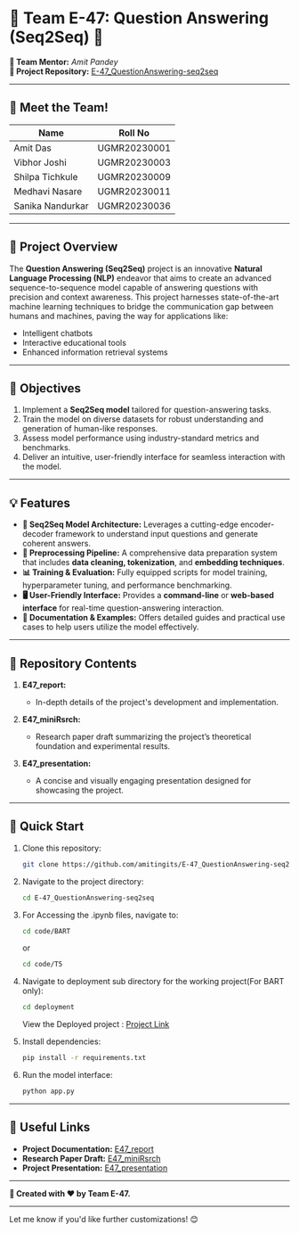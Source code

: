 # 🌟 Team E-47: Question Answering (Seq2Seq) 🌟  

**🔰 Team Mentor:** *Amit Pandey*  
**🌟 Project Repository:** [E-47_QuestionAnswering-seq2seq](https://github.com/amitingits/E-47_QuestionAnswering-seq2seq)  

---

## **👥 Meet the Team!**  

| **Name**           | **Roll No**     |  
|---------------------|-----------------|  
| Amit Das           | UGMR20230001   |  
| Vibhor Joshi       | UGMR20230003   |  
| Shilpa Tichkule    | UGMR20230009   |  
| Medhavi Nasare     | UGMR20230011   |  
| Sanika Nandurkar   | UGMR20230036   |  

---

## **📝 Project Overview**  

The **Question Answering (Seq2Seq)** project is an innovative **Natural Language Processing (NLP)** endeavor that aims to create an advanced sequence-to-sequence model capable of answering questions with precision and context awareness. This project harnesses state-of-the-art machine learning techniques to bridge the communication gap between humans and machines, paving the way for applications like:  
- Intelligent chatbots  
- Interactive educational tools  
- Enhanced information retrieval systems  

---

## **🎯 Objectives**  

1. Implement a **Seq2Seq model** tailored for question-answering tasks.  
2. Train the model on diverse datasets for robust understanding and generation of human-like responses.  
3. Assess model performance using industry-standard metrics and benchmarks.  
4. Deliver an intuitive, user-friendly interface for seamless interaction with the model.  

---

## **💡 Features**  

- **🚀 Seq2Seq Model Architecture:** Leverages a cutting-edge encoder-decoder framework to understand input questions and generate coherent answers.  
- **🔧 Preprocessing Pipeline:** A comprehensive data preparation system that includes **data cleaning, tokenization**, and **embedding techniques**.  
- **📊 Training & Evaluation:** Fully equipped scripts for model training, hyperparameter tuning, and performance benchmarking.  
- **🖥️ User-Friendly Interface:** Provides a **command-line** or **web-based interface** for real-time question-answering interaction.  
- **📖 Documentation & Examples:** Offers detailed guides and practical use cases to help users utilize the model effectively.  

---

## **📂 Repository Contents**  

1. **E47_report:**  
   - In-depth details of the project's development and implementation.  

2. **E47_miniRsrch:**  
   - Research paper draft summarizing the project’s theoretical foundation and experimental results.  

3. **E47_presentation:**  
   - A concise and visually engaging presentation designed for showcasing the project.  

---

## **🚀 Quick Start**  

1. Clone this repository:  
   ```bash  
   git clone https://github.com/amitingits/E-47_QuestionAnswering-seq2seq.git  
   ```

2. Navigate to the project directory:  
   ```bash  
   cd E-47_QuestionAnswering-seq2seq
   ```

3. For Accessing the .ipynb files, navigate to:
   ```bash  
   cd code/BART
   ```
   or
   ```bash  
   cd code/T5
   ```
4. Navigate to deployment sub directory for the working project(For BART only):
   ```bash  
   cd deployment
   ```
   View the Deployed project : [Project Link](https://huggingface.co/spaces/amithugs/Seq2Seq-Question-Answering) 
   
6. Install dependencies:  
   ```bash  
   pip install -r requirements.txt  
   ```  

7. Run the model interface:  
   ```bash  
   python app.py  
   ```  

---

## **🔗 Useful Links**  

- **Project Documentation:** [E47_report](./E47_report)  
- **Research Paper Draft:** [E47_miniRsrch](./E47_miniRsrch)  
- **Project Presentation:** [E47_presentation](./E47_presentation)  

---

**🔖 Created with ❤️ by Team E-47.**  

--- 

Let me know if you'd like further customizations! 😊
